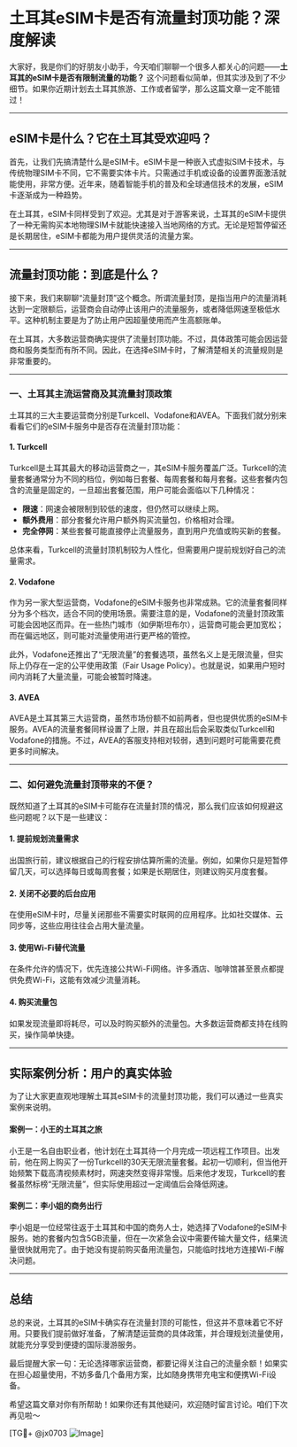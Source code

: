 # 土耳其eSIM卡是否有流量封顶功能？深度解读

大家好，我是你们的好朋友小助手，今天咱们聊聊一个很多人都关心的问题——**土耳其的eSIM卡是否有限制流量的功能？** 这个问题看似简单，但其实涉及到了不少细节。如果你近期计划去土耳其旅游、工作或者留学，那么这篇文章一定不能错过！

---

## eSIM卡是什么？它在土耳其受欢迎吗？

首先，让我们先搞清楚什么是eSIM卡。eSIM卡是一种嵌入式虚拟SIM卡技术，与传统物理SIM卡不同，它不需要实体卡片。只需通过手机或设备的设置界面激活就能使用，非常方便。近年来，随着智能手机的普及和全球通信技术的发展，eSIM卡逐渐成为一种趋势。

在土耳其，eSIM卡同样受到了欢迎。尤其是对于游客来说，土耳其的eSIM卡提供了一种无需购买本地物理SIM卡就能快速接入当地网络的方式。无论是短暂停留还是长期居住，eSIM卡都能为用户提供灵活的流量方案。

---

## 流量封顶功能：到底是什么？

接下来，我们来聊聊“流量封顶”这个概念。所谓流量封顶，是指当用户的流量消耗达到一定限额后，运营商会自动停止该用户的流量服务，或者降低网速至极低水平。这种机制主要是为了防止用户因超量使用而产生高额账单。

在土耳其，大多数运营商确实提供了流量封顶功能。不过，具体政策可能会因运营商和服务类型而有所不同。因此，在选择eSIM卡时，了解清楚相关的流量规则是非常重要的。

---

### 一、土耳其主流运营商及其流量封顶政策

土耳其的三大主要运营商分别是Turkcell、Vodafone和AVEA。下面我们就分别来看看它们的eSIM卡服务中是否存在流量封顶功能：

#### 1. Turkcell
Turkcell是土耳其最大的移动运营商之一，其eSIM卡服务覆盖广泛。Turkcell的流量套餐通常分为不同的档位，例如每日套餐、每周套餐和每月套餐。这些套餐内包含的流量是固定的，一旦超出套餐范围，用户可能会面临以下几种情况：
- **限速**：网速会被限制到较低的速度，但仍然可以继续上网。
- **额外费用**：部分套餐允许用户额外购买流量包，价格相对合理。
- **完全停网**：某些套餐可能直接停止流量服务，直到用户充值或购买新的套餐。

总体来看，Turkcell的流量封顶机制较为人性化，但需要用户提前规划好自己的流量需求。

#### 2. Vodafone
作为另一家大型运营商，Vodafone的eSIM卡服务也非常成熟。它的流量套餐同样分为多个档次，适合不同的使用场景。需要注意的是，Vodafone的流量封顶政策可能会因地区而异。在一些热门城市（如伊斯坦布尔），运营商可能会更加宽松；而在偏远地区，则可能对流量使用进行更严格的管控。

此外，Vodafone还推出了“无限流量”的套餐选项，虽然名义上是无限流量，但实际上仍存在一定的公平使用政策（Fair Usage Policy）。也就是说，如果用户短时间内消耗了大量流量，可能会被暂时降速。

#### 3. AVEA
AVEA是土耳其第三大运营商，虽然市场份额不如前两者，但也提供优质的eSIM卡服务。AVEA的流量套餐同样设置了上限，并且在超出后会采取类似Turkcell和Vodafone的措施。不过，AVEA的客服支持相对较弱，遇到问题时可能需要花费更多时间解决。

---

### 二、如何避免流量封顶带来的不便？

既然知道了土耳其的eSIM卡可能存在流量封顶的情况，那么我们应该如何规避这些问题呢？以下是一些建议：

#### 1. 提前规划流量需求
出国旅行前，建议根据自己的行程安排估算所需的流量。例如，如果你只是短暂停留几天，可以选择每日或每周套餐；如果是长期居住，则建议购买月度套餐。

#### 2. 关闭不必要的后台应用
在使用eSIM卡时，尽量关闭那些不需要实时联网的应用程序。比如社交媒体、云同步等，这些应用往往会占用大量流量。

#### 3. 使用Wi-Fi替代流量
在条件允许的情况下，优先连接公共Wi-Fi网络。许多酒店、咖啡馆甚至景点都提供免费Wi-Fi，这能有效减少流量消耗。

#### 4. 购买流量包
如果发现流量即将耗尽，可以及时购买额外的流量包。大多数运营商都支持在线购买，操作简单快捷。

---

## 实际案例分析：用户的真实体验

为了让大家更直观地理解土耳其eSIM卡的流量封顶功能，我们可以通过一些真实案例来说明。

#### 案例一：小王的土耳其之旅
小王是一名自由职业者，他计划在土耳其待一个月完成一项远程工作项目。出发前，他在网上购买了一份Turkcell的30天无限流量套餐。起初一切顺利，但当他开始频繁下载高清视频素材时，网速突然变得非常慢。后来他才发现，Turkcell的套餐虽然标榜“无限流量”，但实际使用超过一定阈值后会降低网速。

#### 案例二：李小姐的商务出行
李小姐是一位经常往返于土耳其和中国的商务人士，她选择了Vodafone的eSIM卡服务。她的套餐内包含5GB流量，但在一次紧急会议中需要传输大量文件，结果流量很快就用完了。由于她没有提前购买备用流量包，只能临时找地方连接Wi-Fi解决问题。

---

## 总结

总的来说，土耳其的eSIM卡确实存在流量封顶的可能性，但这并不意味着它不好用。只要我们提前做好准备，了解清楚运营商的具体政策，并合理规划流量使用，就能充分享受到便捷的国际漫游服务。

最后提醒大家一句：无论选择哪家运营商，都要记得关注自己的流量余额！如果实在担心超量使用，不妨多备几个备用方案，比如随身携带充电宝和便携Wi-Fi设备。

希望这篇文章对你有所帮助！如果你还有其他疑问，欢迎随时留言讨论。咱们下次再见啦～

[TG💪+ @jx0703 ![Image](https://github.com/user-attachments/assets/dbca1d08-cadb-493c-b0ec-ad6f7a83f270)]